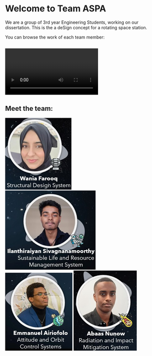 # Welcome to Team ASPA

We are a group of 3rd year Engineering Students, working on our dissertation. This is the a deSign concept for a rotating space station. 

You can browse the work of each team member:

```{tableofcontents}
```

![Figure 1](images/Station-Attitude.MP4)

## Meet the team:

![Figure 2](images/ProfileWania.jpg)
![Figure 3](images/ProfileIlan.jpg)
![Figure 4](images/ProfileEmmanuel.jpg)
![Figure 5](images/ProfileAbaas.jpg)